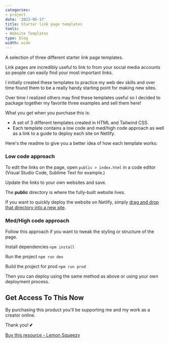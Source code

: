 ```yaml
---
categories:
- project
date: '2023-05-17'
title: Starter link page templates
tools:
- Website Templates
type: blog
width: wide
---
```


A selection of three different starter link page templates.

Link pages are incredibly useful to link to from your social media accounts so people can easily find your most important links.

I initially created these templates to practice my web dev skills and over time found them to be a really handy starting point for making new sites.

Over time I realized others may find these templates useful so I decided to package together my favorite three examples and sell them here!

What you get when you purchase this is:

- A set of 3 different templates created in HTML and Tailwind CSS.
- Each template contains a low code and med/high code approach as well as a link to a guide to deploy each site on Netlify.

Here's the readme to give you a better idea of how each template works:

### Low code approach

To edit the links on the page, open `public > index.html` in a code editor (Visual Studio Code, Sublime Text for example.)

Update the links to your own websites and save.

The **public** directory is where the fully-built website lives.

If you want to quickly deploy the website on Netlify, simply [drag and drop that directory into a new site](https://docs.netlify.com/site-deploys/create-deploys/#drag-and-drop).

### Med/High code approach

Follow this approach if you want to tweak the styling or structure of the page.

Install dependencies
`npm install`

Run the project
`npm run dev`

Build the project for prod
`npm run prod`

Then you can deploy using the same method as above or using your own deployment process.


## Get Access To This Now

By purchasing this product you'll be supporting me and my work as a creator online.

Thank you! 💕

[Buy this resource - Lemon Squeezy](https://store.heymichellemac.com/buy/77d525e2-8652-4cc8-b8b1-028e4243ed0a)